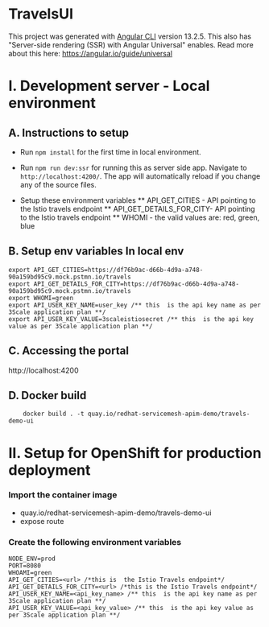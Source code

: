 # TravelsUI

This project was generated with [Angular CLI](https://github.com/angular/angular-cli) version 13.2.5.
This also has "Server-side rendering (SSR) with Angular Universal" enables. Read more about this here: https://angular.io/guide/universal

# I. Development server - Local environment

## A. Instructions to setup
* Run `npm install` for the first time in local environment.

* Run `npm run dev:ssr` for running this as server side app. Navigate to `http://localhost:4200/`. The app will automatically reload if you change any of the source files.

*  Setup  these environment variables
** API_GET_CITIES - API  pointing to the Istio travels endpoint
** API_GET_DETAILS_FOR_CITY- API  pointing to the Istio travels endpoint
** WHOMI - the valid values are: red, green, blue


## B. Setup env variables In local env

```
export API_GET_CITIES=https://df76b9ac-d66b-4d9a-a748-90a159bd95c9.mock.pstmn.io/travels
export API_GET_DETAILS_FOR_CITY=https://df76b9ac-d66b-4d9a-a748-90a159bd95c9.mock.pstmn.io/travels
export WHOMI=green
export API_USER_KEY_NAME=user_key /** this  is the api key name as per 3Scale application plan **/
export API_USER_KEY_VALUE=3scaleistiosecret /** this  is the api key value as per 3Scale application plan **/
```

## C. Accessing the portal
http://localhost:4200


## D. Docker build
```
    docker build . -t quay.io/redhat-servicemesh-apim-demo/travels-demo-ui
```



# II. Setup for OpenShift for production deployment

### Import the container image 
* quay.io/redhat-servicemesh-apim-demo/travels-demo-ui
* expose route 

### Create the following environment variables
```
NODE_ENV=prod
PORT=8080
WHOAMI=green
API_GET_CITIES=<url> /*this is  the Istio Travels endpoint*/
API_GET_DETAILS_FOR_CITY=<url> /*this is the Istio Travels endpoint*/
API_USER_KEY_NAME=<api_key_name> /** this  is the api key name as per 3Scale application plan **/
API_USER_KEY_VALUE=<api_key_value> /** this  is the api key value as per 3Scale application plan **/

```
